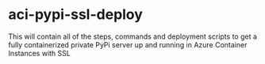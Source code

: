 # aci-pypi-ssl-deploy
This will contain all of the steps, commands and deployment scripts to get a fully containerized private PyPi server up and running in Azure Container Instances with SSL
